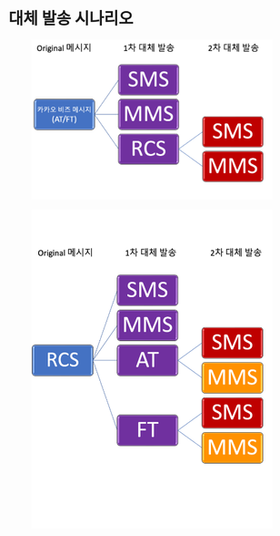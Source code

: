 # 대체 발송 시나리오



<figure><img src="../.gitbook/assets/image (7).png" alt=""><figcaption></figcaption></figure>

<figure><img src="../.gitbook/assets/image (12).png" alt=""><figcaption></figcaption></figure>
